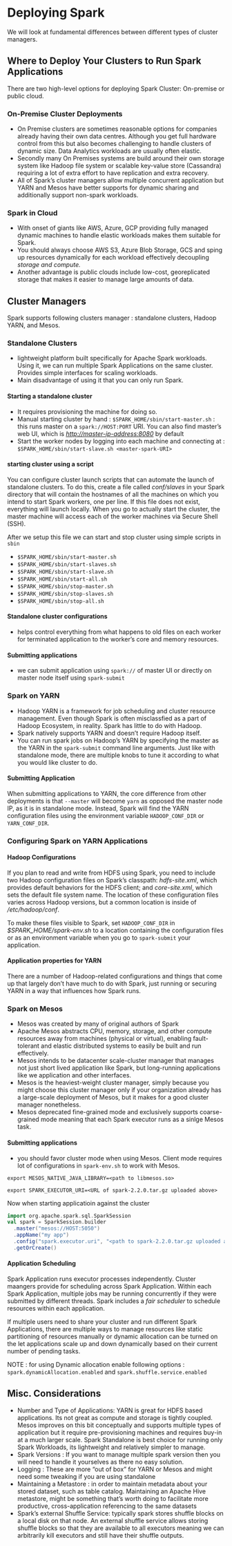 # Deploying Spark

We will look at fundamental differences between different types of cluster managers.

## Where to Deploy Your Clusters to Run Spark Applications

There are two high-level options for deploying Spark Cluster: On-premise or public cloud.

### On-Premise Cluster Deployments

- On Premise clusters are sometimes reasonable options for companies already having their own data centres. Although you get full hardware control from this but also becomes challenging to handle clusters of dynamic size. Data Analytics workloads are usually often elastic.
- Secondly many On Premises systems are build around their own storage system like Hadoop file system or scalable key-value store (Cassandra) requiring a lot of extra effort to have replication and extra recovery.
- All of Spark’s cluster managers allow multiple concurrent application but YARN and Mesos have better supports for dynamic sharing and additionally support non-spark workloads.

### Spark in Cloud

- With onset of giants like AWS, Azure, GCP providing fully managed dynamic machines to handle elastic workloads makes them suitable for Spark.
- You should always choose AWS S3, Azure Blob Storage, GCS and sping up resources dynamically for each workload effectively decoupling *storage and compute.*
- Another advantage is public clouds include low-cost, georeplicated storage that makes it easier to manage large amounts of data. 

## Cluster Managers

Spark supports following clusters manager : standalone clusters, Hadoop YARN, and Mesos.

### Standalone Clusters

- lightweight platform built specifically for Apache Spark workloads. Using it, we can run multiple Spark Applications on the same cluster. Provides simple interfaces for scaling workloads.
- Main disadvantage of using it that you can only run Spark.

#### Starting a standalone cluster

- It requires provisioning the machine for doing so. 
- Manual starting cluster by hand : `$SPARK_HOME/sbin/start-master.sh` : this runs master on  a `spark://HOST:PORT` URI. You can also find master’s web UI, which is [*http://master-ip-address:8080*](http://master-ip-address:8080) by default
- Start the worker nodes by logging into each machine and connecting at : `$SPARK_HOME/sbin/start-slave.sh <master-spark-URI>`

#### starting cluster using a script

You can configure cluster launch scripts that can automate the launch of standalone clusters. To do this, create a file called *conf/slaves* in your Spark directory that will contain the hostnames of all the  machines on which you intend to start Spark workers, one per line. If this file does not exist, everything will launch locally. When you go to actually start the cluster, the master machine will access each of the  worker machines via Secure Shell (SSH).

After we setup this file we can start and stop cluster using simple scripts in `sbin`

- `$SPARK_HOME/sbin/start-master.sh`
- `$SPARK_HOME/sbin/start-slaves.sh`
- `$SPARK_HOME/sbin/start-slave.sh`
- `$SPARK_HOME/sbin/start-all.sh`
- `$SPARK_HOME/sbin/stop-master.sh`
- `$SPARK_HOME/sbin/stop-slaves.sh`
- `$SPARK_HOME/sbin/stop-all.sh`

#### Standalone cluster configurations

- helps control everything from what happens to old files on each worker for terminated application to the worker’s core and memory resources.

#### Submitting applications

- we can submit application using `spark://` of master UI or directly on master node itself using `spark-submit`

### Spark on YARN

- Hadoop YARN is a framework for job scheduling and cluster resource management. Even though Spark is often misclassfied as a part of Hadoop Ecosystem, in reality. Spark has little to do with Hadoop.
- Spark natively supports YARN and doesn’t require Hadoop itself.
- You can run spark jobs on Hadoop’s YARN by specifying the master as the YARN in the `spark-submit` command line arguments. Just like with standalone mode, there are multiple knobs to tune it according to what you would like cluster to do.

#### Submitting Application

When submitting applications to YARN, the core difference from other deployments is that `--master` will become `yarn` as opposed the master node IP, as it is in standalone mode. Instead,  Spark will find the YARN configuration files using the environment  variable `HADOOP_CONF_DIR` or `YARN_CONF_DIR`.

### Configuring Spark on YARN Applications

#### Hadoop Configurations

If you plan to read and write from HDFS using Spark, you need to include two Hadoop configuration files on Spark’s classpath: *hdfs-site.xml*, which provides default behaviors for the HDFS client; and *core-site.xml*, which sets the default file system name. The location of these  configuration files varies across Hadoop versions, but a common location is inside of */etc/hadoop/conf*. 

To make these files visible to Spark, set `HADOOP_CONF_DIR` in *$SPARK_HOME/spark-env.sh* to a location containing the configuration files or as an environment variable when you go to `spark-submit` your application.

#### Application properties for YARN

There are a number of Hadoop-related configurations and things that come up that largely don’t have much to do with Spark, just running or securing YARN in a way that influences how Spark runs.

### Spark on Mesos

- Mesos was created by many of original authors of Spark
- Apache Mesos abstracts CPU, memory, storage, and other compute resources away from machines (physical or virtual), enabling fault-tolerant and  elastic distributed systems to easily be built and run effectively.
- Mesos intends to be datacenter scale-cluster manager that manages not just short lived application like Spark, but long-running applications like we application and other interfaces.
- Mesos is the heaviest-weight cluster manager, simply because you might  choose this cluster manager only if your organization already has a  large-scale deployment of Mesos, but it makes for a good cluster manager nonetheless.
- Mesos deprecated fine-grained mode and exclusively supports coarse-grained mode meaning that each Spark executor runs as a sinlge Mesos task.

#### Submitting applications

- you should favor cluster mode when using Mesos. Client mode requires lot of configurations in `spark-env.sh` to work with Mesos.

```
export MESOS_NATIVE_JAVA_LIBRARY=<path to libmesos.so>
```

```
export SPARK_EXECUTOR_URI=<URL of spark-2.2.0.tar.gz uploaded above>
```

Now when starting applicatioin against the cluster

````scala
import org.apache.spark.sql.SparkSession
val spark = SparkSession.builder
  .master("mesos://HOST:5050")
  .appName("my app")
  .config("spark.executor.uri", "<path to spark-2.2.0.tar.gz uploaded above>")
  .getOrCreate()
````

#### Application Scheduling

Spark Application runs executor processes independently. Cluster maangers provide for scheduling across Spark Application. Within each Spark Application, multiple jobs may be running concurrently if they were submitted by different threads. Spark includes a *fair scheduler* to schedule resources within each application.

If multiple users need to share your cluster and run different Spark Applications, there are multiple ways to manage resources like static partitioning of resources manually or dynamic allocation can be turned on the let applications scale up and down dynamically based on their current number of pending tasks.

NOTE : for using Dynamic allocation enable following options : `spark.dynamicAllocation.enabled` and `spark.shuffle.service.enabled`

## Misc. Considerations

- Number and Type of Applications: YARN is great for HDFS based applications. Its not great as compute and storage is tightly coupled. Mesos improves on this bit conceptually and supports multiple types of application but it require pre-provisioning machines and requires buy-in at a much larger scale. Spark Standalone is best choice for running only Spark Workloads, its lightweight and relatively simpler to manage.
- Spark Versions : If you want to manage multiple spark version then you will need to handle it yourselves as there no easy solution.
- Logging : These are more “out of box” for YARN or Mesos and might need some tweaking if you are using standalone
- Maintaining a Metastore : in order to maintain metadata about your stored dataset, such as table catalog. Maintaining an Apache Hive metastore, might be something that’s worth doing to facilitate more productive, cross-application referencing to the same datasets
- Spark’s external Shuffle Service: typically spark stores shuffle blocks on a local disk on that node. An external shuffle service allows storing shuffle blocks so that they are available to all executors meaning we can arbitrarily kill executors and still have their shuffle outputs.